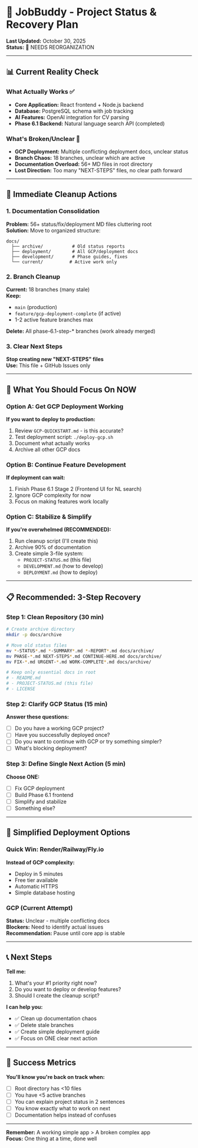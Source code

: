 # 🎯 JobBuddy - Project Status & Recovery Plan

**Last Updated:** October 30, 2025  
**Status:** 🔴 NEEDS REORGANIZATION

---

## 📊 Current Reality Check

### What Actually Works ✅
- **Core Application:** React frontend + Node.js backend
- **Database:** PostgreSQL schema with job tracking
- **AI Features:** OpenAI integration for CV parsing
- **Phase 6.1 Backend:** Natural language search API (completed)

### What's Broken/Unclear 🔴
- **GCP Deployment:** Multiple conflicting deployment docs, unclear status
- **Branch Chaos:** 18 branches, unclear which are active
- **Documentation Overload:** 56+ MD files in root directory
- **Lost Direction:** Too many "NEXT-STEPS" files, no clear path forward

---

## 🧹 Immediate Cleanup Actions

### 1. Documentation Consolidation
**Problem:** 56+ status/fix/deployment MD files cluttering root  
**Solution:** Move to organized structure:
```
docs/
  ├── archive/           # Old status reports
  ├── deployment/        # All GCP/deployment docs
  ├── development/       # Phase guides, fixes
  └── current/          # Active work only
```

### 2. Branch Cleanup
**Current:** 18 branches (many stale)  
**Keep:**
- `main` (production)
- `feature/gcp-deployment-complete` (if active)
- 1-2 active feature branches max

**Delete:** All phase-6.1-step-* branches (work already merged)

### 3. Clear Next Steps
**Stop creating new "NEXT-STEPS" files**  
**Use:** This file + GitHub Issues only

---

## 🎯 What You Should Focus On NOW

### Option A: Get GCP Deployment Working
**If you want to deploy to production:**
1. Review `GCP-QUICKSTART.md` - is this accurate?
2. Test deployment script: `./deploy-gcp.sh`
3. Document what actually works
4. Archive all other GCP docs

### Option B: Continue Feature Development
**If deployment can wait:**
1. Finish Phase 6.1 Stage 2 (Frontend UI for NL search)
2. Ignore GCP complexity for now
3. Focus on making features work locally

### Option C: Stabilize & Simplify
**If you're overwhelmed (RECOMMENDED):**
1. Run cleanup script (I'll create this)
2. Archive 90% of documentation
3. Create simple 3-file system:
   - `PROJECT-STATUS.md` (this file)
   - `DEVELOPMENT.md` (how to develop)
   - `DEPLOYMENT.md` (how to deploy)

---

## 📋 Recommended: 3-Step Recovery

### Step 1: Clean Repository (30 min)
```bash
# Create archive directory
mkdir -p docs/archive

# Move old status files
mv *-STATUS*.md *-SUMMARY*.md *-REPORT*.md docs/archive/
mv PHASE-*.md NEXT-STEPS*.md CONTINUE-HERE.md docs/archive/
mv FIX-*.md URGENT-*.md WORK-COMPLETE*.md docs/archive/

# Keep only essential docs in root
# - README.md
# - PROJECT-STATUS.md (this file)
# - LICENSE
```

### Step 2: Clarify GCP Status (15 min)
**Answer these questions:**
- [ ] Do you have a working GCP project?
- [ ] Have you successfully deployed once?
- [ ] Do you want to continue with GCP or try something simpler?
- [ ] What's blocking deployment?

### Step 3: Define Single Next Action (5 min)
**Choose ONE:**
- [ ] Fix GCP deployment
- [ ] Build Phase 6.1 frontend
- [ ] Simplify and stabilize
- [ ] Something else?

---

## 🚀 Simplified Deployment Options

### Quick Win: Render/Railway/Fly.io
**Instead of GCP complexity:**
- Deploy in 5 minutes
- Free tier available
- Automatic HTTPS
- Simple database hosting

### GCP (Current Attempt)
**Status:** Unclear - multiple conflicting docs  
**Blockers:** Need to identify actual issues  
**Recommendation:** Pause until core app is stable

---

## 📞 Next Steps

**Tell me:**
1. What's your #1 priority right now?
2. Do you want to deploy or develop features?
3. Should I create the cleanup script?

**I can help you:**
- ✅ Clean up documentation chaos
- ✅ Delete stale branches
- ✅ Create simple deployment guide
- ✅ Focus on ONE clear next action

---

## 🎯 Success Metrics

**You'll know you're back on track when:**
- [ ] Root directory has <10 files
- [ ] You have <5 active branches
- [ ] You can explain project status in 2 sentences
- [ ] You know exactly what to work on next
- [ ] Documentation helps instead of confuses

---

**Remember:** A working simple app > A broken complex app  
**Focus:** One thing at a time, done well
